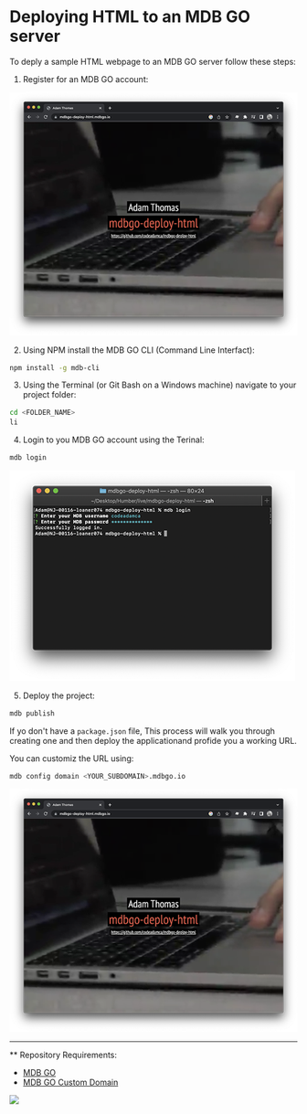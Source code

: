 # Deploying HTML to an MDB GO server

To deply a sample HTML webpage to an MDB GO server follow these steps:

1. Register for an MDB GO account:

  ![MDB GO Register](https://raw.githubusercontent.com/codeadamca/mdbgo-deploy-html/main/_readme/screenshot-deployed.png)

2. Using NPM install the MDB GO CLI (Command Line Interfact):

  ```sh
  npm install -g mdb-cli
  ```

3. Using the Terminal (or Git Bash on a Windows machine) navigate to your project folder:

  ```sh
  cd <FOLDER_NAME>
  li
  ```
  
4. Login to you MDB GO account using the Terinal:

  ```sh
  mdb login
  ``` 

  ![MDB GO Login](https://raw.githubusercontent.com/codeadamca/mdbgo-deploy-html/main/_readme/screenshot-login.png)
  

5. Deploy the project:

  ```sh
  mdb publish
  ```
  
  If yo don't have a `package.json` file, This process will walk you through creating one and then deploy the applicationand profide you a working URL. 
  
  You can customiz the URL using:
  
  ```sh
  mdb config domain <YOUR_SUBDOMAIN>.mdbgo.io
  ```
  
  ![Deployed](https://raw.githubusercontent.com/codeadamca/mdbgo-deploy-html/main/_readme/screenshot-deployed.png)
  
***

** Repository Requirements:

* [MDB GO](https://mdbgo.com/)
* [MDB GO Custom Domain](https://mdbgo.com/docs/custom-domains/mdbgo-subdomains/)

<a href="https://codeadam.ca">
<img src="https://codeadam.ca/images/code-block.png" width="100">
</a>
